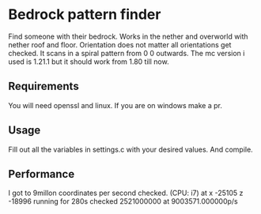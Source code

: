 # Bedrock pattern finder

Find someone with their bedrock.
Works in the nether and overworld with nether roof and floor.
Orientation does not matter all orientations get checked.
It scans in a spiral pattern from 0 0 outwards.
The mc version i used is 1.21.1 but it should work from 1.80 till now.

## Requirements

You will need openssl and linux.
If you are on windows make a pr.

## Usage 

Fill out all the variables in settings.c with your desired values.
And compile.

## Performance 

I got to 9millon coordinates per second checked. (CPU: i7)
at x -25105 z -18996 running for 280s checked 2521000000 at 9003571.000000p/s
